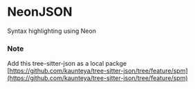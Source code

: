 # NeonJSON
Syntax highlighting using Neon

### Note
Add this tree-sitter-json as a local packge
[https://github.com/kaunteya/tree-sitter-json/tree/feature/spm](https://github.com/kaunteya/tree-sitter-json/tree/feature/spm)
